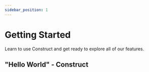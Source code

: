 ```yaml
---
sidebar_position: 1
---
```


# Getting Started

Learn to use Construct and get ready to explore all of our features.

## "Hello World" - Construct
